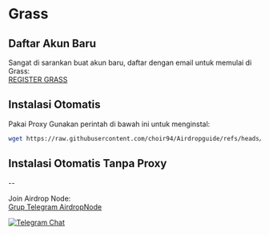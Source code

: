 # Grass

## Daftar Akun Baru

Sangat di sarankan buat akun baru, daftar dengan email untuk memulai di Grass:  
[REGISTER GRASS](https://app.getgrass.io/register/?referralCode=7vC9i90CDWrQf5-)


## Instalasi Otomatis
Pakai Proxy
Gunakan perintah di bawah ini untuk menginstal:
```bash
wget https://raw.githubusercontent.com/choir94/Airdropguide/refs/heads/main/Grass.sh && chmod +x Grass.sh && ./Grass.sh

```
## Instalasi Otomatis Tanpa Proxy
--


Join Airdrop Node:  
[Grup Telegram AirdropNode](https://t.me/airdrop_node)

<p align="left">
<a href="https://t.me/airdrop_node" target="_blank">
    <img alt="Telegram Chat" src="https://img.shields.io/endpoint?color=neon&logo=telegram&label=chat&url=https%3A%2F%2Ftg.sumanjay.workers.dev%2Fairdrop_node">
</a>
</p>

